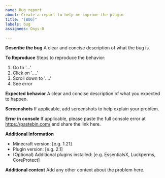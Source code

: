 ```yaml
---
name: Bug report
about: Create a report to help me improve the plugin
title: "[BUG]"
labels: bug
assignees: Onys-0

---
```


**Describe the bug**
A clear and concise description of what the bug is.

**To Reproduce**
Steps to reproduce the behavior:
1. Go to '...'
2. Click on '....'
3. Scroll down to '....'
4. See error

**Expected behavior**
A clear and concise description of what you expected to happen.

**Screenshots**
If applicable, add screenshots to help explain your problem.

**Error in console**
If applicable, please paste the full console error at https://pastebin.com/ and share the link here.

**Additional Information**
 - Minecraft version: [e.g. 1.21]
 - Plugin version: [e.g. 2.1]
 - (Optional) Additional plugins installed: [e.g. EssentialsX, Luckperms, CoreProtect]

**Additional context**
Add any other context about the problem here.
